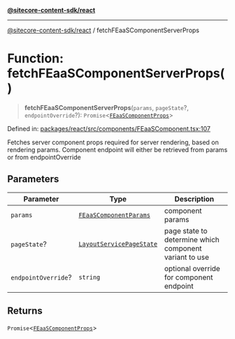 [**@sitecore-content-sdk/react**](../README.md)

***

[@sitecore-content-sdk/react](../README.md) / fetchFEaaSComponentServerProps

# Function: fetchFEaaSComponentServerProps()

> **fetchFEaaSComponentServerProps**(`params`, `pageState`?, `endpointOverride`?): `Promise`\<[`FEaaSComponentProps`](../type-aliases/FEaaSComponentProps.md)\>

Defined in: [packages/react/src/components/FEaaSComponent.tsx:107](https://github.com/Sitecore/xmc-jss-dev/blob/9249852e679f8a82eeff2dd39bb5b46c85431c25/packages/react/src/components/FEaaSComponent.tsx#L107)

Fetches server component props required for server rendering, based on rendering params.
Component endpoint will either be retrieved from params or from endpointOverride

## Parameters

| Parameter | Type | Description |
| ------ | ------ | ------ |
| `params` | [`FEaaSComponentParams`](../type-aliases/FEaaSComponentParams.md) | component params |
| `pageState`? | [`LayoutServicePageState`](../enumerations/LayoutServicePageState.md) | page state to determine which component variant to use |
| `endpointOverride`? | `string` | optional override for component endpoint |

## Returns

`Promise`\<[`FEaaSComponentProps`](../type-aliases/FEaaSComponentProps.md)\>
